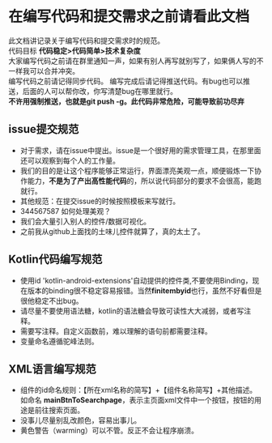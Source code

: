 # 在编写代码和提交需求之前请看此文档
此文档讲记录关于编写代码和提交需求时的规范。  
代码目标 **代码稳定>代码简单>技术复杂度**  
大家编写代码之前请在群里通知一声，如果有别人再写就别写了，如果俩人写的不一样我可以合并冲突。  
编写代码之前请记得同步代码。
编写完成后请记得推送代码。有bug也可以推送，后面的人可以帮你改，你写清楚bug在哪里就行。  
**不许用强制推送，也就是git push -g。此代码非常危险，可能导致前功尽弃**
## issue提交规范 
- 对于需求，请在issue中提出。issue是一个很好用的需求管理工具，在那里面还可以观察到每个人的工作量。  
- 我们的目的是让这个程序能够正常运行，界面漂亮美观一点，顺便锻炼一下协作能力，**不是为了产出高性能代码**的，所以说代码部分的要求不会很高，能跑就行。  
- 其他规范：在提交issue的时候按照模板来写就行。
- 344567587
如何处理美观？  
- 我们会大量引入别人的控件/数据可视化。
- 之前我从github上面找的土味儿控件就算了，真的太土了。

## Kotlin代码编写规范
- 使用id 'kotlin-android-extensions'自动提供的控件类,不要使用Binding，现在版本的binding很不稳定容易报错。当然**finitembyid**也行，虽然不好看但是很他稳定不出bug。
- 请尽量不要使用语法糖，kotlin的语法糖会导致可读性大大减弱，或者写注释。
- 需要写注释。自定义函数前，难以理解的语句前都需要注释。
- 变量命名遵循驼峰法则。

## XML语言编写规范
- 组件的id命名规则：【所在xml名称的简写】+【组件名称简写】+其他描述。
如命名 **mainBtnToSearchpage**，表示主页面xml文件中一个按钮，按钮的用途是前往搜索页面。
- 没事儿尽量别乱改颜色，容易出事儿。
- 黄色警告（warming）可以不管。反正不会让程序崩溃。
